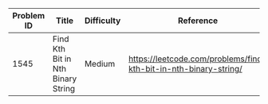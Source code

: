 | Problem ID | Title | Difficulty | Reference
| --- | --- | --- | ---
| 1545 | Find Kth Bit in Nth Binary String | Medium | https://leetcode.com/problems/find-kth-bit-in-nth-binary-string/

